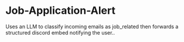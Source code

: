 # Job-Application-Alert
Uses an LLM to classify incoming emails as job_related then forwards a structured discord embed notifying the user..
